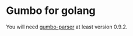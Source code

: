 # Gumbo for golang
You will need [gumbo-parser](https://github.com/google/gumbo-parser) at least version 0.9.2.

